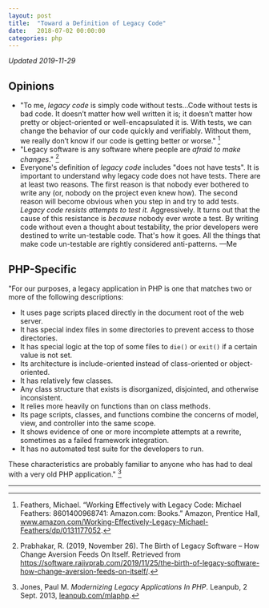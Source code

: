 ```yaml
---
layout: post
title:  "Toward a Definition of Legacy Code"
date:   2018-07-02 00:00:00
categories: php
---
```


_Updated 2019-11-29_

## Opinions

* "To me, _legacy code_ is simply code without tests...Code without tests is bad code.
It doesn’t matter how well written it is; it doesn’t matter how pretty or
object-oriented or well-encapsulated it is. With tests, we can change the behavior
of our code quickly and verifiably. Without them, we really don’t know if our code is
getting better or worse." [^1]
* "Legacy software is any software where people are _afraid to make changes_." [^2]
* Everyone's definition of _legacy code_ includes "does not have tests".
It is important to understand why legacy code does not have tests. There are at least two reasons. The first reason is that nobody ever bothered to write any (or, nobody on the
project even knew how). The second reason will become obvious when you step in and try to add
tests. _Legacy code resists attempts to test it._ Aggressively. It turns out that the cause
of this resistance is _because_ nobody ever wrote a test. By writing code without even a
thought about testability, the prior developers were destined to write un-testable code.
That's how it goes. All the things that make code un-testable are rightly considered anti-patterns.  —Me

## PHP-Specific

"For our purposes, a legacy application in PHP is one that matches two or more of the following descriptions:

* It uses page scripts placed directly in the document root of the web server.
* It has special index files in some directories to prevent access to those directories.
* It has special logic at the top of some files to `die()` or `exit()` if a certain value is not set.
* Its architecture is include-oriented instead of class-oriented or object-oriented.
* It has relatively few classes.
* Any class structure that exists is disorganized, disjointed, and otherwise inconsistent.
* It relies more heavily on functions than on class methods.
* Its page scripts, classes, and functions combine the concerns of model, view, and controller into the same scope.
* It shows evidence of one or more incomplete attempts at a rewrite, sometimes as a failed framework integration.
* It has no automated test suite for the developers to run.

These characteristics are probably familiar to anyone who has had to deal with a very old PHP application." [^3]

<hr>

[^1]: Feathers, Michael. “Working Effectively with Legacy Code: Michael Feathers: 8601400968741: Amazon.com: Books.” Amazon, Prentice Hall, <a href="https://www.amazon.com/Working-Effectively-Legacy-Michael-Feathers/dp/0131177052">www.amazon.com/Working-Effectively-Legacy-Michael-Feathers/dp/0131177052</a>.
[^2]: Prabhakar, R. (2019, November 26). The Birth of Legacy Software – How Change Aversion Feeds On Itself. Retrieved from https://software.rajivprab.com/2019/11/25/the-birth-of-legacy-software-how-change-aversion-feeds-on-itself/.
[^3]: Jones, Paul M. _Modernizing Legacy Applications In PHP_. Leanpub, 2 Sept. 2013, <a href="https://leanpub.com/mlaphp">leanpub.com/mlaphp</a>.
